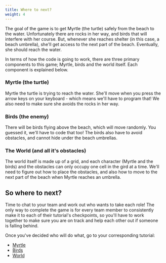 ```yaml
---
title: Where to next?
weight: 4
---
```


The goal of the game is to get Myrtle (the turtle) safely from the beach to the water.
Unfortunately there are rocks in her way, and birds that will interfere with her course.
But, whenever she reaches shelter (in this case, a beach umbrella), she'll get access to the next part of the beach.
Eventually, she should reach the water.

In terms of how the code is going to work, there are three primary components to this game; Myrtle, birds and the world itself.
Each component is explained below.

### Myrtle (the turtle)

Myrtle the turtle is trying to reach the water. She'll move when you press the arrow keys on your keyboard - which means we'll have to program that!
We also need to make sure she avoids the rocks in her way.

### Birds (the enemy)

There will be birds flying above the beach, which will move randomly.
You guessed it, we'll have to code that too!
The birds also have to avoid obstacles, and cannot hide under the beach umbrellas.

### The World (and all it's obstacles)

The world itself is made up of a grid, and each character (Myrtle and the birds) and the obstacles can only occupy one cell in the gird at a time.
We'll need to figure out how to place the obstacles, and also how to move to the next part of the beach when Myrtle reaches an umbrella.

## So where to next?

Time to chat to your team and work out who wants to take each role!
The only way to complete the game is for every team member to consistently make it to each of their tutorial's checkpoints, so you'll have to work together to make sure you are on track and help each other out if someone is falling behind.

Once you've decided who will do what, go to your corresponding tutorial:

-   [Myrtle](../../myrtle)
-   [Birds](../../birds)
-   [World](../../world)
